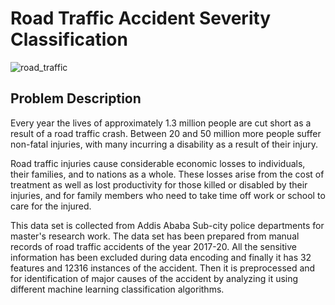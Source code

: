 # Road Traffic Accident Severity Classification

![road_traffic](https://user-images.githubusercontent.com/44313631/178222800-9d70bd6a-665a-42ae-84a0-45e0ea25e40a.jpg)

## Problem Description

Every year the lives of approximately 1.3 million people are cut short as a result of a road traffic crash. Between 20 and 50 million more people suffer non-fatal injuries, with many incurring a disability as a result of their injury.

Road traffic injuries cause considerable economic losses to individuals, their families, and to nations as a whole. These losses arise from the cost of treatment as well as lost productivity for those killed or disabled by their injuries, and for family members who need to take time off work or school to care for the injured.

This data set is collected from Addis Ababa Sub-city police departments for master's research work. The data set has been prepared from manual records of road traffic accidents of the year 2017-20. All the sensitive information has been excluded during data encoding and finally it has 32 features and 12316 instances of the accident. Then it is preprocessed and for identification of major causes of the accident by analyzing it using different machine learning classification algorithms. 

